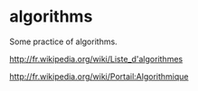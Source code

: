 algorithms
==========

Some practice of algorithms.

http://fr.wikipedia.org/wiki/Liste_d'algorithmes

http://fr.wikipedia.org/wiki/Portail:Algorithmique
